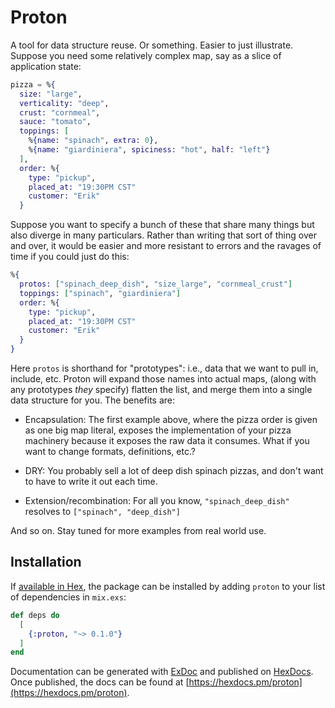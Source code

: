 # Proton

A tool for data structure reuse. Or something. Easier to just illustrate.
Suppose you need some relatively complex map, say as a slice of application
state:

```elixir
pizza = %{
  size: "large",
  verticality: "deep",
  crust: "cornmeal",
  sauce: "tomato",
  toppings: [
    %{name: "spinach", extra: 0},
    %{name: "giardiniera", spiciness: "hot", half: "left"}
  ],
  order: %{
    type: "pickup",
    placed_at: "19:30PM CST"
    customer: "Erik"
  }
```

Suppose you want to specify a bunch of these that share many things
but also diverge in many particulars. Rather than writing that sort
of thing over and over, it would be easier and more resistant to 
errors and the ravages of time if you could just do this:

```elixir
%{
  protos: ["spinach_deep_dish", "size_large", "cornmeal_crust"]
  toppings: ["spinach", "giardiniera"]
  order: %{
    type: "pickup",
    placed_at: "19:30PM CST"
    customer: "Erik"
  }
}
```

Here `protos` is shorthand for "prototypes": i.e., data that we 
want to pull in, include, etc. Proton will expand those names into
actual maps, (along with any prototypes _they_ specify) flatten the
list, and merge them into a single data structure for you. The benefits
are:

- Encapsulation: The first example above, where the pizza order is
given as one big map literal, exposes the implementation of your
pizza machinery because it exposes the raw data it consumes. What if
you want to change formats, definitions, etc.?

- DRY: You probably sell a lot of deep dish spinach pizzas, and 
don't want to have to write it out each time.

- Extension/recombination: For all you know, `"spinach_deep_dish"` 
resolves to `["spinach", "deep_dish"]`
    
And so on. Stay tuned for more examples from real world use.

## Installation

If [available in Hex](https://hex.pm/docs/publish), the package can be installed
by adding `proton` to your list of dependencies in `mix.exs`:

```elixir
def deps do
  [
    {:proton, "~> 0.1.0"}
  ]
end
```

Documentation can be generated with [ExDoc](https://github.com/elixir-lang/ex_doc)
and published on [HexDocs](https://hexdocs.pm). Once published, the docs can
be found at [https://hexdocs.pm/proton](https://hexdocs.pm/proton).

